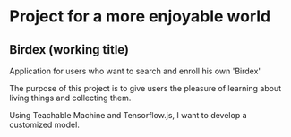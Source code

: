 # **Project for a more enjoyable world**

## **Birdex (working title)**

Application for users who want to search and enroll his own 'Birdex'

The purpose of this project is to give users the pleasure of learning about living things and collecting them.

Using Teachable Machine and Tensorflow.js, I want to develop a customized model.

